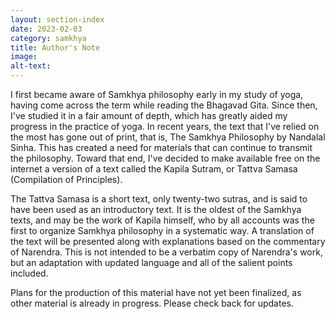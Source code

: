 ```yaml
---
layout: section-index
date: 2023-02-03
category: samkhya
title: Author's Note
image: 
alt-text: 
---
```

I first became aware of Samkhya philosophy early in my study of yoga, having come across the term while reading the Bhagavad Gita. Since then, I've studied it in a fair amount of depth, which has greatly aided my progress in the practice of yoga. In recent years, the text that I've relied on the most has gone out of print, that is, The Samkhya Philosophy by Nandalal Sinha. This has created a need for materials that can continue to transmit the philosophy. Toward that end, I've decided to make available free on the internet a version of a text called the Kapila Sutram, or Tattva Samasa (Compilation of Principles). 

The Tattva Samasa is a short text, only twenty-two sutras, and is said to have been used as an introductory text. It is the oldest of the Samkhya texts, and may be the work of Kapila himself, who by all accounts was the first to organize Samkhya philosophy in a systematic way. A translation of the text will be presented along with explanations based on the commentary of Narendra. This is not intended to be a verbatim copy of Narendra's work, but an adaptation with updated language and all of the salient points included. 

Plans for the production of this material have not yet been finalized, as other material is already in progress. Please check back for updates.